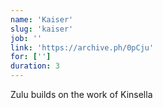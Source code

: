 ```yaml
---
name: 'Kaiser'
slug: 'kaiser'
job: ''
link: 'https://archive.ph/0pCju'
for: ['']
duration: 3
---
```


Zulu builds on the work of Kinsella
